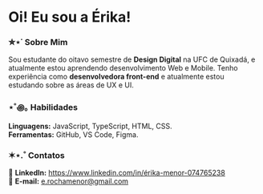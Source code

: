 # Oi! Eu sou a Érika! 

### ✮⋆˙ Sobre Mim

Sou estudante do oitavo semestre de **Design Digital** na UFC de Quixadá, e atualmente estou aprendendo desenvolvimento Web e Mobile. Tenho experiência como **desenvolvedora front-end** e atualmente estou estudando sobre as áreas de UX e UI.

### ⋆˚꩜｡ Habilidades

**Linguagens:** JavaScript, TypeScript, HTML, CSS. <br/>
**Ferramentas:** GitHub, VS Code, Figma.

### ✶⋆.˚ Contatos

🔗 **LinkedIn:** https://www.linkedin.com/in/érika-menor-074765238 <br/>
📧 **E-mail:** e.rochamenor@gmail.com

